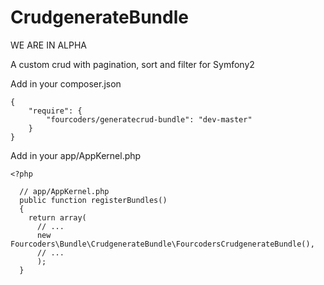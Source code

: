 CrudgenerateBundle
==================

WE ARE IN ALPHA

A custom crud with pagination, sort and filter for Symfony2

Add in your composer.json

    {
        "require": {
            "fourcoders/generatecrud-bundle": "dev-master"
        }
    }

Add in your app/AppKernel.php

    <?php

      // app/AppKernel.php
      public function registerBundles()
      {
        return array(
          // ...
          new Fourcoders\Bundle\CrudgenerateBundle\FourcodersCrudgenerateBundle(),
          // ...
          );
      }